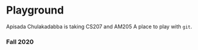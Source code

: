 # Playground
Apisada Chulakadabba is taking CS207 and AM205
A place to play with `git`.

### Fall 2020
